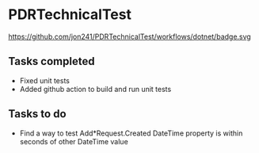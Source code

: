 # PDRTechnicalTest

https://github.com/jon241/PDRTechnicalTest/workflows/dotnet/badge.svg

## Tasks completed
- Fixed unit tests
- Added github action to build and run unit tests

## Tasks to do
- Find a way to test Add*Request.Created DateTime property is within seconds of other DateTime value